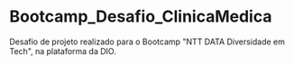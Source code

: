 # Bootcamp_Desafio_ClinicaMedica
Desafio de projeto realizado para o Bootcamp "NTT DATA Diversidade em Tech", na plataforma da DIO.
